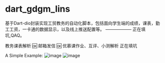 # dart_gdgm_lins
基于Dart-dio封装实现工贸教务的自动化脚本，包括面向学生端的成绩，课表，勤工工资，一卡通的数据显示，以及线上推送配置等。
—————— 正在填坑,QAQ。

教务课表解析 🆗
邮箱发信 🆗
优慕课作业、互评、小测解析 正在填坑

A Simple Example:
![image](https://cdn.jsdelivr.net/gh/luckinkhin/dart-gdgm-lins/cap-kbts.jpg)
![image](https://cdn.jsdelivr.net/gh/luckinkhin/dart-gdgm-lins/cap-xskb.png)

